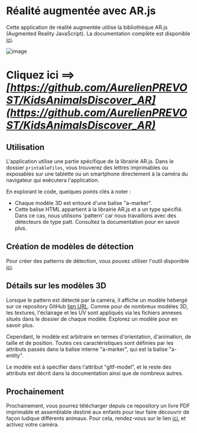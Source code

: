 # Réalité augmentée avec AR.js

Cette application de réalité augmentée utilise la bibliothèque AR.js (Augmented Reality JavaScript). La documentation complète est disponible [ici](https://ar-js-org.github.io/AR.js-Docs/).

![image](https://github.com/AurelienPREVOST/KidsAnimalsDiscover_AR/assets/102169301/1a954516-c42a-4f1c-91a1-5b8c1930e647)


# Cliquez ici ==>*[https://github.com/AurelienPREVOST/KidsAnimalsDiscover_AR](https://github.com/AurelienPREVOST/KidsAnimalsDiscover_AR)*

## Utilisation

L'application utilise une partie spécifique de la librairie AR.js. Dans le dossier `printableFiles`, vous trouverez des lettres imprimables ou exposables sur une tablette ou un smartphone directement à la caméra du navigateur qui exécutera l'application.

En explorant le code, quelques points clés à noter :

- Chaque modèle 3D est entouré d'une balise "a-marker".
- Cette balise HTML appartient à la librairie AR.js et a un type spécifié. Dans ce cas, nous utilisons 'pattern' car nous travaillons avec des détecteurs de type patt. Consultez la documentation pour en savoir plus.

## Création de modèles de détection

Pour créer des patterns de détection, vous pouvez utiliser l'outil disponible [ici](https://jeromeetienne.github.io/AR.js/three.js/examples/marker-training/examples/generator.html).

## Détails sur les modèles 3D

Lorsque le pattern est détecté par la caméra, il affiche un modèle hébergé sur ce repository GitHub [lien URL](https://github.com/AurelienPREVOST/KidsAnimalsDiscover_AR). Comme pour de nombreux modèles 3D, les textures, l'éclairage et les UV sont appliqués via les fichiers annexes situés dans le dossier de chaque modèle. Explorez un modèle pour en savoir plus.

Cependant, le modèle est arbitraire en termes d'orientation, d'animation, de taille et de position. Toutes ces caractéristiques sont définies par les attributs passés dans la balise interne "a-marker", qui est la balise "a-entity".

Le modèle est à spécifier dans l'attribut "gltf-model", et le reste des attributs est décrit dans la documentation ainsi que de nombreux autres.

## Prochainement

Prochainement, vous pourrez télécharger depuis ce repository un livre PDF imprimable et assemblable destiné aux enfants pour leur faire découvrir de façon ludique différents animaux. Pour cela, rendez-vous sur le lien [ici](https://aurelienprevost.github.io/KidsAnimalsDiscover_AR/), et activez votre caméra.


 
